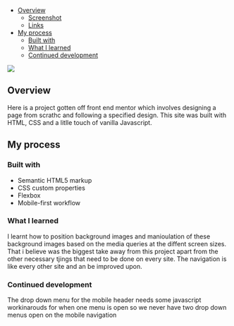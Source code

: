 
- [Overview](#overview)
  - [Screenshot](#screenshot)
  - [Links](#links)
- [My process](#my-process)
  - [Built with](#built-with)
  - [What I learned](#what-i-learned)
  - [Continued development](#continued-development)



![](description.gif)

## Overview

Here is a project gotten off front end mentor which involves designing a page from scrathc and following a specified design. This site was built with HTML, CSS and a litlle touch of vanilla Javascript.



## My process

### Built with

- Semantic HTML5 markup
- CSS custom properties
- Flexbox
- Mobile-first workflow



### What I learned
 I learnt how to position background images and manioulation of these background images based on the media queries at the diffent screen sizes. That i believe was the biggest take away from this project apart from the other necessary tjings that need to be done on every site. The navigation is like every other site and an be improved upon. 

### Continued development

The drop down menu for the mobile header needs some javascript workinarouds for when one menu is open so we never have two drop down menus open on the mobile navigation



